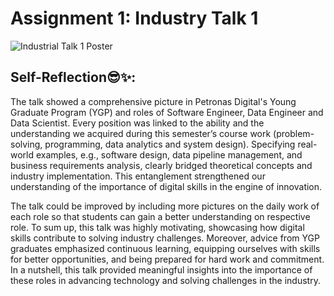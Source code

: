 # Assignment 1: Industry Talk 1

![Industrial Talk 1 Poster](https://github.com/user-attachments/assets/c27bb9ce-f2a6-4924-b13c-d6a8a5f189d4)

## Self-Reflection😎✨: 
The talk showed a comprehensive picture in Petronas Digital's Young Graduate Program (YGP) and roles of Software Engineer, Data Engineer and Data Scientist. Every position was linked to the ability and the understanding we acquired during this semester’s course work (problem-solving, programming, data analytics and system design). Specifying real-world examples, e.g., software design, data pipeline management, and business requirements analysis, clearly bridged theoretical concepts and industry implementation. This entanglement strengthened our understanding of the importance of digital skills in the engine of innovation.

The talk could be improved by including more pictures on the daily work of each role so that students can gain a better understanding on respective role. To sum up, this talk was highly motivating, showcasing how digital skills contribute to solving industry challenges. Moreover, advice from YGP graduates emphasized continuous learning, equipping ourselves with skills for better opportunities, and being prepared for hard work and commitment. In a nutshell, this talk provided meaningful insights into the importance of these roles in advancing technology and solving challenges in the industry.
